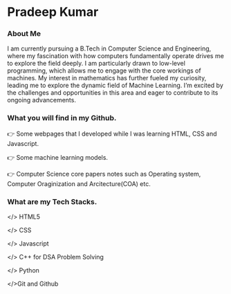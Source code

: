 
# Pradeep Kumar
### About Me
I am currently pursuing a B.Tech in Computer Science and Engineering, where my fascination with how computers fundamentally operate drives me to explore the field deeply. I am particularly drawn to low-level programming, which allows me to engage with the core workings of machines. My interest in mathematics has further fueled my curiosity, leading me to explore the dynamic field of Machine Learning. I’m excited by the challenges and opportunities in this area and eager to contribute to its ongoing advancements.

### What you will find in my Github.
👉 Some webpages that I developed while I was learning HTML, CSS and Javascript.

👉 Some machine learning models.

👉 Computer Science core papers notes such as Operating system, Computer Oraginization and Arcitecture(COA) etc.



### What are my Tech Stacks.

</> HTML5

</> CSS

</> Javascript

</> C++ for DSA Problem Solving

</> Python

</>Git and Github
